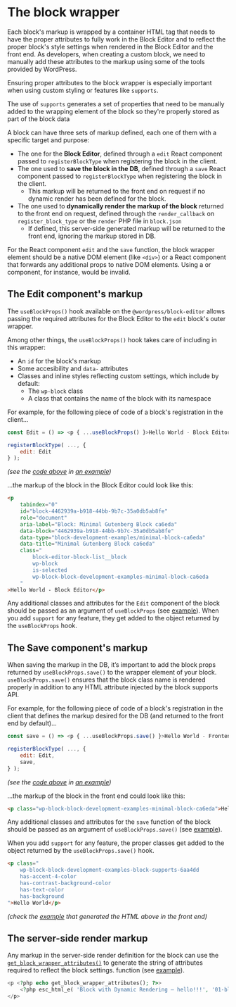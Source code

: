 # The block wrapper

Each block's markup is wrapped by a container HTML tag that needs to have the proper attributes to fully work in the Block Editor and to reflect the proper block's style settings when rendered in the Block Editor and the front end. As developers, when creating a custom block, we need to manually add these attributes to the markup using some of the tools provided by WordPress.

Ensuring proper attributes to the block wrapper is especially important when using custom styling or features like `supports`. 

<div class="callout callout-info">
The use of <code>supports</code> generates a set of properties that need to be manually added to the wrapping element of the block so they're properly stored as part of the block data
</div>

A block can have three sets of markup defined, each one of them with a specific target and purpose:

- The one for the **Block Editor**, defined through a `edit` React component passed to `registerBlockType` when registering the block in the client. 
- The one used to **save the block in the DB**, defined through a `save` React component passed to `registerBlockType` when registering the block in the client. 
    - This markup will be returned to the front end on request if no dynamic render has been defined for the block.
- The one used to **dynamically render the markup of the block** returned to the front end on request, defined through the `render_callback` on `register_block_type` or the `render` PHP file in `block.json`
    - If defined, this server-side generated markup will be returned to the front end, ignoring the markup stored in DB.

For the React component `edit` and the `save` function, the block wrapper element should be a native DOM element (like `<div>`) or a React component that forwards any additional props to native DOM elements. Using a <Fragment> or <ServerSideRender> component, for instance, would be invalid.


## The Edit component's markup

The `useBlockProps()` hook available on the `@wordpress/block-editor` allows passing the required attributes for the Block Editor to the `edit` block's outer wrapper. 

Among other things, the `useBlockProps()` hook takes care of including in this wrapper:
- An `id` for the block's markup 
- Some accesibility and `data-` attributes
- Classes and inline styles reflecting custom settings, which include by default:
    - The `wp-block` class 
    - A class that contains the name of the block with its namespace

For example, for the following piece of code of a block's registration in the client...

```js
const Edit = () => <p { ...useBlockProps() }>Hello World - Block Editor</p>;

registerBlockType( ..., {
	edit: Edit
} );
```
_(see the [code above](https://github.com/WordPress/block-development-examples/blob/trunk/plugins/minimal-block-ca6eda/src/index.js) in [an example](https://github.com/WordPress/block-development-examples/tree/trunk/plugins/minimal-block-ca6eda))_

...the markup of the block in the Block Editor could look like this:
```html
<p 
    tabindex="0" 
    id="block-4462939a-b918-44bb-9b7c-35a0db5ab8fe" 
    role="document" 
    aria-label="Block: Minimal Gutenberg Block ca6eda" 
    data-block="4462939a-b918-44bb-9b7c-35a0db5ab8fe" 
    data-type="block-development-examples/minimal-block-ca6eda" 
    data-title="Minimal Gutenberg Block ca6eda" 
    class="
        block-editor-block-list__block 
        wp-block 
        is-selected 
        wp-block-block-development-examples-minimal-block-ca6eda
    "
>Hello World - Block Editor</p>
```

Any additional classes and attributes for the `Edit` component of the block should be passed as an argument of `useBlockProps` (see [example](https://github.com/WordPress/block-development-examples/blob/trunk/plugins/stylesheets-79a4c3/src/edit.js)). When you add `support` for any feature, they get added to the object returned by the `useBlockProps` hook.


## The Save component's markup

When saving the markup in the DB, it’s important to add the block props returned by `useBlockProps.save()` to the wrapper element of your block. `useBlockProps.save()` ensures that the block class name is rendered properly in addition to any HTML attribute injected by the block supports API.

For example, for the following piece of code of a block's registration in the client that defines the markup desired for the DB (and returned to the front end by default)...

```js
const save = () => <p { ...useBlockProps.save() }>Hello World - Frontend</p>;

registerBlockType( ..., {
	edit: Edit,
	save,
} );
```

_(see the [code above](https://github.com/WordPress/block-development-examples/blob/trunk/plugins/minimal-block-ca6eda/src/index.js) in [an example](https://github.com/WordPress/block-development-examples/tree/trunk/plugins/minimal-block-ca6eda))_


...the markup of the block in the front end could look like this:
```html
<p class="wp-block-block-development-examples-minimal-block-ca6eda">Hello World – Frontend</p>
```

Any additional classes and attributes for the `save` function of the block should be passed as an argument of `useBlockProps.save()` (see [example](https://github.com/WordPress/block-development-examples/blob/trunk/plugins/stylesheets-79a4c3/src/save.js)). 

When you add `support` for any feature, the proper classes get added to the object returned by the `useBlockProps.save()` hook.

```html
<p class="
    wp-block-block-development-examples-block-supports-6aa4dd 
    has-accent-4-color 
    has-contrast-background-color 
    has-text-color 
    has-background
">Hello World</p>
```

_(check the [example](https://github.com/WordPress/block-development-examples/tree/trunk/plugins/block-supports-6aa4dd) that generated the HTML above in the front end)_

## The server-side render markup

Any markup in the server-side render definition for the block can use the [`get_block_wrapper_attributes()`](https://developer.wordpress.org/reference/functions/get_block_wrapper_attributes/) to generate the string of attributes required to reflect the block settings. function (see [example](https://github.com/WordPress/block-development-examples/blob/trunk/plugins/copyright-date-block-09aac3/src/render.php#L31)). 

```php
<p <?php echo get_block_wrapper_attributes(); ?>>
	<?php esc_html_e( 'Block with Dynamic Rendering – hello!!!', '01-block-dynamic' ); ?>
</p>
```